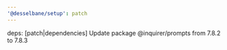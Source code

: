 ```yaml
---
'@desselbane/setup': patch
---
```


deps: [patch|dependencies] Update package @inquirer/prompts from 7.8.2 to 7.8.3
